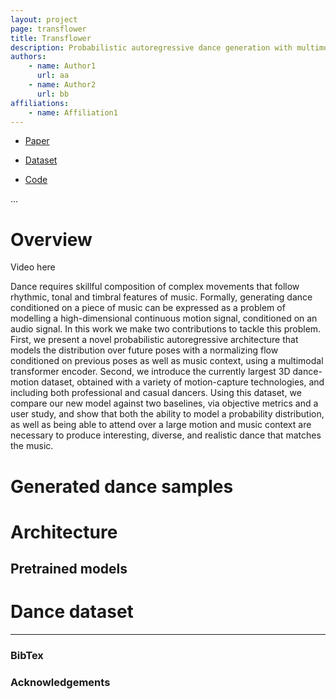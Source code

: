 ```yaml
---
layout: project
page: transflower
title: Transflower
description: Probabilistic autoregressive dance generation with multimodal attention
authors:
    - name: Author1
      url: aa
    - name: Author2
      url: bb
affiliations:
    - name: Affiliation1
---
```


<div class="centered assets">
    <ul>
        <li>
            <div class="project-button">
            <a href="https://github.com/MetaGenAI/MetaGenNeos" target="_blank">
                <p><i class='fa fa-file-alt'></i></p>
                <p>Paper</p>
            </a>
            </div>
        </li>
        <li>
            <div class="project-button">
            <a href="https://github.com/MetaGenAI/MetaGenNeos" target="_blank">
                <p><i class='fa fa-database'></i></p>
                <p>Dataset</p>
            </a>
            </div>
        </li>
        <li>
            <div class="project-button">
            <a href="https://github.com/MetaGenAI/MetaGenNeos" target="_blank">
                <p><i class='fa fa-github'></i></p>
                <p>Code</p>
            </a>
            </div>
        </li>
    </ul>
</div>

...

# Overview

<!-- image here? -->

Video here

Dance requires skillful composition of complex movements that follow rhythmic, tonal and timbral features of music. Formally, generating dance conditioned on a piece of music can be expressed as a problem of modelling a high-dimensional continuous motion signal, conditioned on an audio signal. In this work we make two contributions to tackle this problem. First, we present a novel probabilistic autoregressive architecture that models the distribution over future poses with a normalizing flow conditioned on previous poses as well as music context, using a multimodal transformer encoder. Second, we introduce the currently largest 3D dance-motion dataset, obtained with a variety of motion-capture technologies, and including both professional and casual dancers. Using this dataset, we compare our new model against two baselines, via objective metrics and a user study, and show that both the ability to model a probability distribution, as well as being able to attend over a large motion and music context are necessary to produce interesting, diverse, and realistic dance that matches the music.

# Generated dance samples

# Architecture

<div id="transflower-visualization"></div>

## Pretrained models

# Dance dataset

---

### BibTex


### Acknowledgements